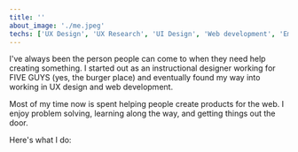 ```yaml
---
title: ''
about_image: './me.jpeg'
techs: ['UX Design', 'UX Research', 'UI Design', 'Web development', 'Employee training']
---
```


I've always been the person people can come to when they need help creating something. I started out as an instructional designer working for FIVE GUYS (yes, the burger place) and eventually found my way into working in UX design and web development.

Most of my time now is spent helping people create products for the web. I enjoy problem solving, learning along the way, and getting things out the door.

Here's what I do:
